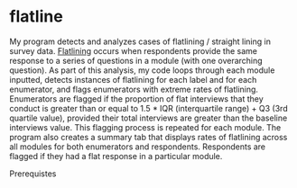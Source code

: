 # flatline

My program detects and analyzes cases of flatlining / straight lining in survey data. [Flatlining](https://www.qualtrics.com/blog/straightlining-what-is-it-how-can-it-hurt-you-and-how-to-protect-against-it/) occurs when respondents provide the same response to a series of questions in a module (with one overarching question).
As part of this analysis, my code loops through each module inputted, detects instances of flatlining for each label and for each enumerator, and flags enumerators with extreme rates of flatlining. Enumerators are flagged if
the proportion of flat interviews that they conduct is greater than or equal to 1.5 * IQR (interquartile range) + Q3 (3rd quartile value), provided their total interviews are greater than the baseline interviews value. This 
flagging process is repeated for each module. The program also creates a summary tab that displays rates of flatlining across all modules for both enumerators and respondents. Respondents are flagged if they had a flat
response in a particular module.

Prerequistes
